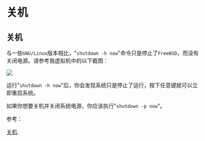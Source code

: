 # 关机

## 关机

与一些`GNU/Linux`版本相比，"`shutdown -h now`"命令只是停止了`FreeBSD`，而没有关闭电源。请参考我虚拟机中的以下截图：

![](b16a35c0.JPG)

运行"`shutdown -h now`"后，你会发现系统只是停止了运行，按下任意键就可以立即重启系统。

如果你想要关机并关闭系统电源，你应该执行"`shutdown -p now`"。

参考：

[关机](https://www.freebsd.org/cgi/man.cgi?shutdown(8)).
